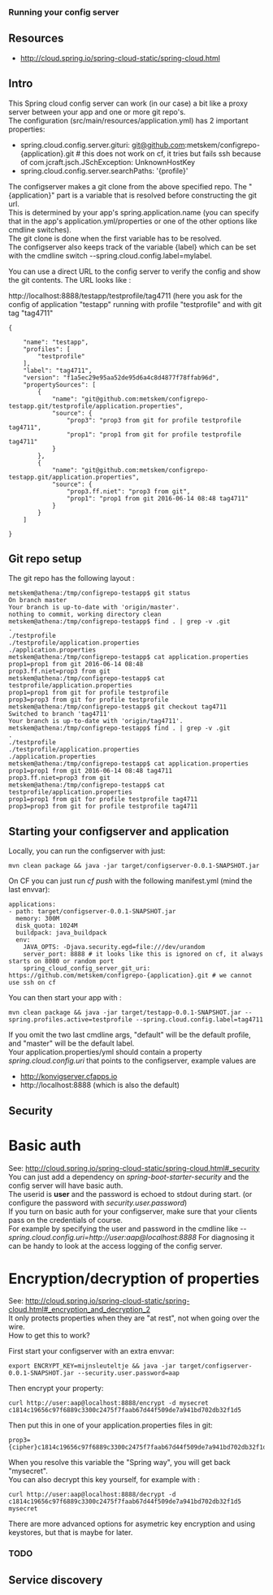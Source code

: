 ### Running your config server

## Resources

* http://cloud.spring.io/spring-cloud-static/spring-cloud.html


## Intro

This Spring cloud config server can work (in our case) a bit like a proxy server between your app and one or more git repo's.  
The configuration (src/main/resources/application.yml) has 2 important properties:  

* spring.cloud.config.server.gituri: git@github.com:metskem/configrepo-{application}.git  # this does not work on cf, it tries but fails ssh because of com.jcraft.jsch.JSchException: UnknownHostKey
* spring.cloud.config.server.searchPaths: '{profile}'

The configserver makes a git clone from the above specified repo. The "{application}" part is a variable that is resolved before constructing the git url.  
This is determined by your app's spring.application.name (you can specify that in the app's application.yml/properties or one of the other options like cmdline switches).  
The git clone is done when the first variable has to be resolved.  
The configserver also keeps track of the variable {label} which can be set with the cmdline switch --spring.cloud.config.label=mylabel.

You can use a direct URL to the config server to verify the config and show the git contents. The URL looks like :  

 http://localhost:8888/testapp/testprofile/tag4711  (here you ask for the config of application "testapp" running with profile "testprofile" and with git tag "tag4711"
    
    {
    
        "name": "testapp",
        "profiles": [
            "testprofile"
        ],
        "label": "tag4711",
        "version": "f1a5ec29e95aa52de95d6a4c8d4877f78ffab96d",
        "propertySources": [
            {
                "name": "git@github.com:metskem/configrepo-testapp.git/testprofile/application.properties",
                "source": {
                    "prop3": "prop3 from git for profile testprofile tag4711",
                    "prop1": "prop1 from git for profile testprofile tag4711"
                }
            },
            {
                "name": "git@github.com:metskem/configrepo-testapp.git/application.properties",
                "source": {
                    "prop3.ff.niet": "prop3 from git",
                    "prop1": "prop1 from git 2016-06-14 08:48 tag4711"
                }
            }
        ]
    
    }
    


## Git repo setup

The git repo has the following layout :

    metskem@athena:/tmp/configrepo-testapp$ git status
    On branch master
    Your branch is up-to-date with 'origin/master'.
    nothing to commit, working directory clean
    metskem@athena:/tmp/configrepo-testapp$ find . | grep -v .git
    .
    ./testprofile
    ./testprofile/application.properties
    ./application.properties
    metskem@athena:/tmp/configrepo-testapp$ cat application.properties 
    prop1=prop1 from git 2016-06-14 08:48
    prop3.ff.niet=prop3 from git
    metskem@athena:/tmp/configrepo-testapp$ cat testprofile/application.properties 
    prop1=prop1 from git for profile testprofile
    prop3=prop3 from git for profile testprofile
    metskem@athena:/tmp/configrepo-testapp$ git checkout tag4711
    Switched to branch 'tag4711'
    Your branch is up-to-date with 'origin/tag4711'.
    metskem@athena:/tmp/configrepo-testapp$ find . | grep -v .git
    .
    ./testprofile
    ./testprofile/application.properties
    ./application.properties
    metskem@athena:/tmp/configrepo-testapp$ cat application.properties 
    prop1=prop1 from git 2016-06-14 08:48 tag4711
    prop3.ff.niet=prop3 from git
    metskem@athena:/tmp/configrepo-testapp$ cat testprofile/application.properties 
    prop1=prop1 from git for profile testprofile tag4711
    prop3=prop3 from git for profile testprofile tag4711


## Starting your configserver and application

Locally, you can run the configserver with just:

    mvn clean package && java -jar target/configserver-0.0.1-SNAPSHOT.jar
    
On CF you can just run *cf push* with the following manifest.yml (mind the last envvar):

    applications:
    - path: target/configserver-0.0.1-SNAPSHOT.jar
      memory: 300M
      disk_quota: 1024M
      buildpack: java_buildpack
      env:
        JAVA_OPTS: -Djava.security.egd=file:///dev/urandom
        server_port: 8888 # it looks like this is ignored on cf, it always starts on 8080 or random port
        spring_cloud_config_server_git_uri: https://github.com/metskem/configrepo-{application}.git # we cannot use ssh on cf

You can then start your app with :

    mvn clean package && java -jar target/testapp-0.0.1-SNAPSHOT.jar --spring.profiles.active=testprofile --spring.cloud.config.label=tag4711

If you omit the two last cmdline args, "default" will be the default profile, and "master" will be the default label.  
Your application.properties/yml should contain a property *spring.cloud.config.uri* that points to the configserver, example values are 

* http://konvigserver.cfapps.io
* http://localhost:8888 (which is also the default)

## Security

# Basic auth

See: http://cloud.spring.io/spring-cloud-static/spring-cloud.html#_security  
You can just add a dependency on *spring-boot-starter-security* and the config server will have basic auth.  
The userid is **user** and the password is echoed to stdout during start.  (or configure the password with *security.user.password*)  
If you turn on basic auth for your configserver, make sure that your clients pass on the credentials of course.  
For example by specifying the user and password in the cmdline like *--spring.cloud.config.uri=http://user:aap@localhost:8888* 
For diagnosing it can be handy to look at the access logging of the config server.  

# Encryption/decryption of properties

See: http://cloud.spring.io/spring-cloud-static/spring-cloud.html#_encryption_and_decryption_2  
It only protects properties when they are "at rest", not when going over the wire.  
How to get this to work?  

First start your configserver with an extra envvar:  

    export ENCRYPT_KEY=mijnsleuteltje && java -jar target/configserver-0.0.1-SNAPSHOT.jar --security.user.password=aap

Then encrypt your property:  

    curl http://user:aap@localhost:8888/encrypt -d mysecret
    c1814c19656c97f6889c3300c2475f7faab67d44f509de7a941bd702db32f1d5
    
Then put this in one of your application.properties files in git:  

    prop3={cipher}c1814c19656c97f6889c3300c2475f7faab67d44f509de7a941bd702db32f1d5
    
When you resolve this variable the "Spring way", you will get back "mysecret".  
You can also decrypt this key yourself, for example with :  

    curl http://user:aap@localhost:8888/decrypt -d c1814c19656c97f6889c3300c2475f7faab67d44f509de7a941bd702db32f1d5
    mysecret
    
There are more advanced options for asymetric key encryption and using keystores, but that is maybe for later.

### TODO

## Service discovery

